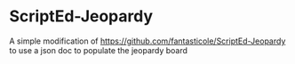 # ScriptEd-Jeopardy

A simple modification of https://github.com/fantasticole/ScriptEd-Jeopardy
to use a json doc to populate the jeopardy board
